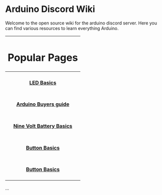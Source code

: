 # Arduino Discord Wiki
Welcome to the open source wiki for the arduino discord server. Here you can find various resources to learn everything Arduino.


|  <h1>Popular Pages                                  </h1> |
| :-------------------------------------------------------: |
|  <h4> [LED Basics](ledResistors.md)                 </h4> |
|  <h4> [Arduino Buyers guide](arduinobuyersgide.md)  </h4> |
|  <h4> [Nine Volt Battery Basics](nineVolts.md)      </h4> |
|  <h4> [Button Basics](buttons.md)                   </h4> |
|  <h4> [Button Basics](breadBoard.md)                   </h4> |

...
